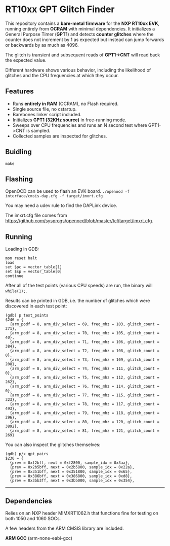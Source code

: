 # RT10xx GPT Glitch Finder 

This repository contains a **bare-metal firmware** for the **NXP RT10xx EVK**,
running entirely from **OCRAM** with minimal dependencies. It initializes
a General Purpose Timer (**GPT1**) and detects **counter glitches** where the
counter does not increment by 1 as expected but instead can jump forwards or
backwards by as much as 4096.

The glitch is transient and subsequent reads of **GPT1->CNT** will read back
the expected value.

Different hardware shows various behavior, including the likelihood of glitches
and the CPU frequencies at which they occur.

## **Features**
- Runs **entirely in RAM** (OCRAM), no Flash required.
- Single source file, no cstartup.
- Barebones linker script included.
- Initializes **GPT1 (32KHz source)** in free-running mode.
- Sweeps over CPU frequencies and runs an N second test where GPT1->CNT is
  sampled.
- Collected samples are inspected for glitches.

## **Buidling**
`make`

## **Flashing**
OpenOCD can be used to flash an EVK board.
`./openocd -f interface/cmsis-dap.cfg -f target/imxrt.cfg`

You may need a udev rule to find the DAPLink device.

The imxrt.cfg file comes from
https://github.com/sysprogs/openocd/blob/master/tcl/target/imxrt.cfg.

## **Running**
Loading in GDB:

```
mon reset halt
load
set $pc = vector_table[1]
set $sp = vector_table[0]
continue
```

After all of the test points (various CPU speeds) are run, the binary will
`while(1);`. 

Results can be printed in GDB, i.e. the number of glitches which were
discovered in each test point:

```
(gdb) p test_points
$246 = {
  {arm_podf = 8, arm_div_select = 69, freq_mhz = 103, glitch_count = 271},
  {arm_podf = 8, arm_div_select = 70, freq_mhz = 105, glitch_count = 40},
  {arm_podf = 8, arm_div_select = 71, freq_mhz = 106, glitch_count = 384},
  {arm_podf = 8, arm_div_select = 72, freq_mhz = 108, glitch_count = 0},
  {arm_podf = 8, arm_div_select = 73, freq_mhz = 109, glitch_count = 208},
  {arm_podf = 8, arm_div_select = 74, freq_mhz = 111, glitch_count = 0},
  {arm_podf = 8, arm_div_select = 75, freq_mhz = 112, glitch_count = 262},
  {arm_podf = 8, arm_div_select = 76, freq_mhz = 114, glitch_count = 0},
  {arm_podf = 8, arm_div_select = 77, freq_mhz = 115, glitch_count = 323},
  {arm_podf = 8, arm_div_select = 78, freq_mhz = 117, glitch_count = 493},
  {arm_podf = 8, arm_div_select = 79, freq_mhz = 118, glitch_count = 296},
  {arm_podf = 8, arm_div_select = 80, freq_mhz = 120, glitch_count = 3892},
  {arm_podf = 8, arm_div_select = 81, freq_mhz = 121, glitch_count = 269}
```

You can also inspect the glitches themselves:
```
(gdb) p/x gpt_pairs
$230 = {
  {prev = 0xf2bff, next = 0xf2800, sample_idx = 0x3aa},
  {prev = 0x2b5bff, next = 0x2b5800, sample_idx = 0x22a},
  {prev = 0x351bff, next = 0x351800, sample_idx = 0x65},
  {prev = 0x386bff, next = 0x386800, sample_idx = 0xd8},
  {prev = 0x3bb3ff, next = 0x3bb000, sample_idx = 0x354},
```

---

## **Dependencies**
Relies on an NXP header MIMXRT1062.h that functions fine for testing on both
1050 and 1060 SOCs.

A few headers from the ARM CMSIS library are included.

**ARM GCC** (arm-none-eabi-gcc)


